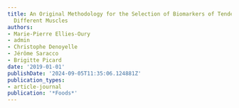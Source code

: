 ```yaml
---
title: An Original Methodology for the Selection of Biomarkers of Tenderness in Five
  Different Muscles
authors:
- Marie-Pierre Ellies-Oury
- admin
- Christophe Denoyelle
- Jérôme Saracco
- Brigitte Picard
date: '2019-01-01'
publishDate: '2024-09-05T11:35:06.124881Z'
publication_types:
- article-journal
publication: '*Foods*'
---
```

